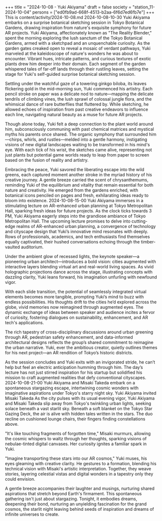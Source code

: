 +++
title = "2024-10-08 - Yuki Akiyama"
draft = false
society = "station_11-2024-10-04"
persons = ["ed0fb9ad-668f-4513-b2aa-6f6d7ed6fb7e"]
+++
This is content/activity/2024-10-08.md
2024-10-08-10-30
Yuki Akiyama embarks on a surprise botanical sketching session in Tokyo Botanical Gardens, drawing inspiration from nature's exquisite symphony for future AR projects.
Yuki Akiyama, affectionately known as "The Reality Blender," spent the morning exploring the lush sanctum of the Tokyo Botanical Gardens, armed with a sketchpad and an unquenchable curiosity. As the garden gates creaked open to reveal a mosaic of verdant pathways, Yuki marveled at the kaleidoscope of nature's wonders he was about to encounter. Vibrant hues, intricate patterns, and curious textures of exotic plants drew him deeper into their domain. Each segment of the garden whispered tales of far-off lands through their rustling leaves, setting the stage for Yuki's self-guided surprise botanical sketching session.

Settling under the watchful gaze of a towering ginkgo biloba, its leaves flickering gold in the mid-morning sun, Yuki commenced his artistry. Each pencil stroke on paper was a delicate nod to nature—mapping the delicate tendrils of climbing vines, the lush sprawl of colossal jungle flora, and the whimsical dance of rare butterflies that fluttered by. While sketching, he allowed echoes of inspiration from past creative endeavors to influence each line, navigating natural beauty as a muse for future AR projects.

Though alone today, Yuki felt a deep connection to the plant world around him, subconsciously communing with past chemical matrices and mystical myths his parents once shared. The organic symphony that surrounded him—chirps, whirls, and rustles—melded into a gentle harmony, instigating visions of new digital landscapes waiting to be transformed in his mind's eye. With each tick of his wrist, the sketches came alive, representing not just plants but potential game worlds ready to leap from paper to screen based on the fusion of reality and artistry.

Embracing the peace, Yuki savored the liberating escape into the wild greens, each captured moment another stroke in the myriad history of his creative journey. A gentle breeze carried the scent of chrysanthemums, reminding Yuki of the equilibrium and vitality that remain essential for both nature and creativity. He emerged from the gardens enriched, with botanical icons penciled on pages and fresh, exhilarating ideas ready to bloom into existence.
2024-10-08-15-00
Yuki Akiyama immerses in a stimulating lecture on AR-enhanced urban planning at Tokyo Metropolitan Hall, sparking fresh ideas for future projects.
As the clock ticks towards 3 PM, Yuki Akiyama eagerly steps into the grandiose ambiance of Tokyo Metropolitan Hall. The upcoming lecture promises to delve into cutting-edge realms of AR-enhanced urban planning, a convergence of technology and cityscape design that Yuki’s innovative mind resonates with deeply. Rows of professionals, academics, and tech enthusiasts find themselves equally captivated, their hushed conversations echoing through the timber-vaulted auditorium. 

Under the ambient glow of recessed lights, the keynote speaker—a pioneering urban architect—introduces a bold vision: cities augmented with interactive layers blending virtual art and real-world living spaces. As vivid holographic projections dance across the stage, illustrating concepts with dazzling clarity, Yuki leans forward, his imagination unfurling with newfound vigor. 

With each slide transition, the potential of seamlessly integrated virtual elements becomes more tangible, prompting Yuki’s mind to buzz with endless possibilities. His thoughts drift to the cities he’d explored across the globe, vivid memories now reimagined through augmented eyes. The dynamic exchange of ideas between speaker and audience incites a fervor of curiosity, fostering dialogues on sustainability, enhancement, and AR tech's applications. 

The rich tapestry of cross-disciplinary discussions around urban greening through AR, pedestrian safety enhancement, and data-informed architectural designs reflects the group’s shared commitment to reimagine the urban narrative. Yuki, ever the ambitious creator, quietly outlines themes for his next project—an AR rendition of Tokyo’s historic districts.

As the session concludes and Yuki exits with an invigorated stride, he can’t help but feel an electric anticipation humming through him. The day’s lecture has not just stirred inspiration for his startup but solidified his mission to craft augmented realities that defy conventional cityscapes.
2024-10-08-21-00
Yuki Akiyama and Misaki Takeda embark on a spontaneous stargazing escape, intertwining cosmic wonders with imaginative aspirations under Tokyo's starry night sky.
Yuki Akiyama invited Misaki Takeda
As the city pulses with its usual evening vigor, Yuki Akiyama and Misaki Takeda slip away from Tokyo's twinkling urban lights, seeking solace beneath a vast starlit sky. Beneath a soft blanket on the Tokyo Star Gazing Deck, the air is alive with hidden tales written in the stars. The duo recline on cushioned lounge chairs, their fingers finding constellations above.

"It's like touching fragments of forgotten time," Misaki murmurs, allowing the cosmic whispers to waltz through her thoughts, sparking visions of nebulae-tinted digital canvases. Her curiosity ignites a familiar spark in Yuki.

"Imagine transporting these stars into our AR cosmos," Yuki muses, his eyes gleaming with creative clarity. He gestures to a formation, blending his technical vision with Misaki's artistic interpretation. Together, they weave stories, layering celestial vistas and digital wonders in a tapestry only they could envision.

A gentle breeze accompanies their laughter and musings, nurturing shared aspirations that stretch beyond Earth's firmament. This spontaneous gathering isn't just about stargazing. Tonight, it embodies dreams, deepening their bond, nurturing an unyielding fascination for the grand cosmos, the starlit night leaving behind seeds of inspiration and dreams of infinite universes to create.
